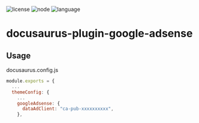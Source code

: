 ![license](https://img.shields.io/github/license/hhk7734/docusaurus-plugin-google-adsense)
![node](https://img.shields.io/github/package-json/v/hhk7734/docusaurus-plugin-google-adsense?sort=semver)
![language](https://img.shields.io/github/languages/top/hhk7734/docusaurus-plugin-google-adsense)

# docusaurus-plugin-google-adsense

## Usage

docusaurus.config.js

```javascript
module.exports = {
  ...
  themeConfig: {
    ...
    googleAdsense: {
      dataAdClient: "ca-pub-xxxxxxxxxx",
    },

```
